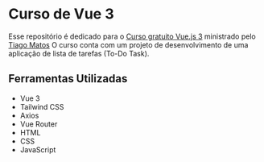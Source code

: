 # Curso de Vue 3
Esse repositório é dedicado para o [Curso gratuito Vue.js 3](https://bit.ly/3QbEVRy) ministrado pelo [Tiago Matos](https://github.com/tiagomatosweb) O curso conta com um projeto de desenvolvimento de uma aplicação de lista de tarefas (To-Do Task).

## Ferramentas Utilizadas

- Vue 3
- Tailwind CSS
- Axios
- Vue Router
- HTML
- CSS
- JavaScript
